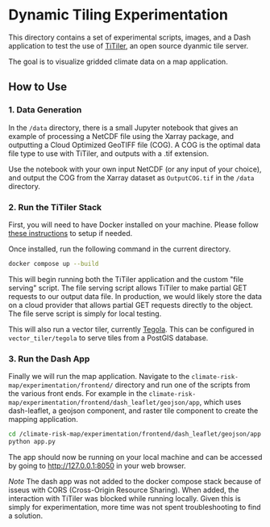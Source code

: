
# Dynamic Tiling Experimentation

This directory contains a set of experimental scripts, images, and a Dash application to test the use of [TiTiler](https://developmentseed.org/titiler/), an open source dyanmic tile server.

The goal is to visualize gridded climate data on a map application.

## How to Use
### 1. Data Generation

In the `/data` directory, there is a small Jupyter notebook that gives an example of processing a NetCDF file using the Xarray package, and outputting a Cloud Optimized GeoTIFF file (COG). A COG is the optimal data file type to use with TiTiler, and outputs with a .tif extension.

Use the notebook with your own input NetCDF (or any input of your choice), and output the COG from the Xarray dataset as `OutputCOG.tif` in the `/data` directory.

### 2. Run the TiTiler Stack

First, you will need to have Docker installed on your machine. Please follow [these instructions](https://docs.docker.com/engine/install/) to setup if needed.

Once installed, run the following command in the current directory.

```bash
docker compose up --build
```

This will begin running both the TiTiler application and the custom "file serving" script. The file serving script allows TiTiler to make partial GET requests to our output data file. In production, we would likely store the data on a cloud provider that allows partial GET requests directly to the object. The file serve script is simply for local testing.

This will also run a vector tiler, currently [Tegola](https://tegola.io/). This can be configured in `vector_tiler/tegola` to serve tiles from a PostGIS database.

### 3. Run the Dash App

Finally we will run the map application. Navigate to the `climate-risk-map/experimentation/frontend/` directory and run one of the scripts from the various front ends. For example
in the `climate-risk-map/experimentation/frontend/dash_leaflet/geojson/app`, which uses dash-leaflet, a geojson component, and raster tile component to create the mapping application.

```bash
cd /climate-risk-map/experimentation/frontend/dash_leaflet/geojson/app
python app.py
```

The app should now be running on your local machine and can be accessed by going to http://127.0.0.1:8050 in your web browser.

*Note* The dash app was not added to the docker compose stack because of isseus with CORS (Cross-Origin Resource Sharing). When added, the interaction with TiTiler was blocked while running locally. Given this is simply for experimentation, more time was not spent troubleshooting to find a solution. 